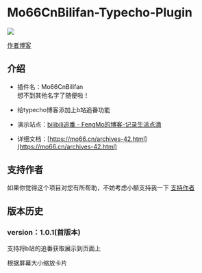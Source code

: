 # Mo66CnBilifan-Typecho-Plugin

![](https://cdn.jsdelivr.net/gh/fengmo66/img/images/2021/01/27/20210128104517.png)

[作者博客](http://mo66.cn)

## 介绍

* 插件名：Mo66CnBilifan  
想不到其他名字了随便啦！

* 给typecho博客添加上b站追番功能

* 演示站点：[bilibili追番 - FengMo的博客-记录生活点滴](https://mo66.cn/36.html)

* 详细文档：[https://mo66.cn/archives-42.html](https://mo66.cn/archives-42.html)

## 支持作者
如果你觉得这个项目对您有所帮助，不妨考虑小额支持我一下
[支持作者](https://mo66.cn/reward.html)

## 版本历史

### version：1.0.1(首版本)

支持将b站的追番获取展示到页面上

根据屏幕大小缩放卡片  